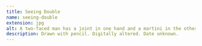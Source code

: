 ```yaml
---
title: Seeing Double
name: seeing-double
extension: jpg
alt: A two-faced man has a joint in one hand and a martini in the other. He stands in front of an orange and blue pointillist background. He has two adams apples.
description: Drawn with pencil. Digitally altered. Date unknown.
---
```

